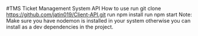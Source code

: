#TMS Ticket Management System API
How to use
run git clone https://github.com/jatin019/Client-API.git
run npm install
run npm start
Note: Make sure you have nodemon is installed in your system otherwise you can install as a dev dependencies in the project.

